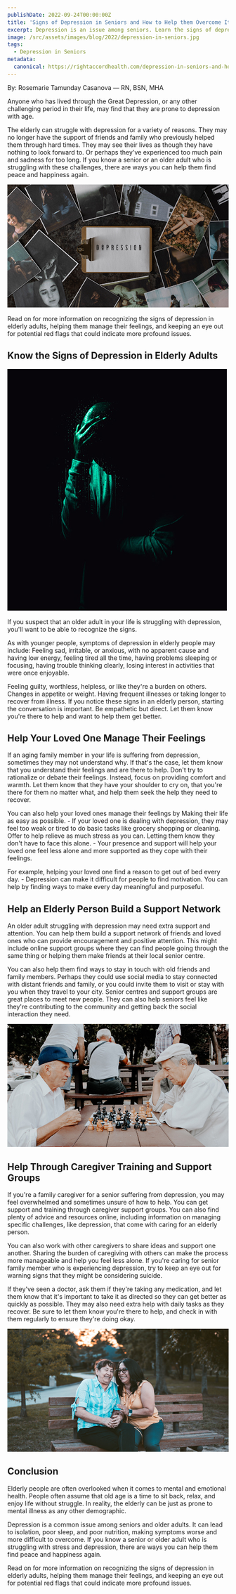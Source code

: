 ```yaml
---
publishDate: 2022-09-24T00:00:00Z
title: 'Signs of Depression in Seniors and How to Help them Overcome It'
excerpt: Depression is an issue among seniors. Learn the signs of depression in elderly and help them manage their feelings to avoid any self inflicting harm.
image: /src/assets/images/blog/2022/depression-in-seniors.jpg
tags:
  - Depression in Seniors
metadata:
  canonical: https://rightaccordhealth.com/depression-in-seniors-and-how-to-overcome-it
---
```



By: Rosemarie Tamunday Casanova — RN, BSN, MHA


Anyone who has lived through the Great Depression, or any other challenging period in their life, may find that they are prone to depression with age.

The elderly can struggle with depression for a variety of reasons. They may no longer have the support of friends and family who previously helped them through hard times. They may see their lives as though they have nothing to look forward to. Or perhaps they've experienced too much pain and sadness for too long. If you know a senior or an older adult who is struggling with these challenges, there are ways you can help them find peace and happiness again.

![depression shown in a collage artwork](/src/assets/images/blog/2022/micheile-dot-com--YIlVDQ65rQ-unsplash.jpg)

Read on for more information on recognizing the signs of depression in elderly adults, helping them manage their feelings, and keeping an eye out for potential red flags that could indicate more profound issues.

Know the Signs of Depression in Elderly Adults
----------------------------------------------

![depressed person in isolation](/src/assets/images/blog/2022/rene-muller-uhRx4uGR9_c-unsplash.jpg)

If you suspect that an older adult in your life is struggling with depression, you'll want to be able to recognize the signs.

As with younger people, symptoms of depression in elderly people may include: Feeling sad, irritable, or anxious, with no apparent cause and having low energy, feeling tired all the time, having problems sleeping or focusing, having trouble thinking clearly, losing interest in activities that were once enjoyable.

Feeling guilty, worthless, helpless, or like they're a burden on others. Changes in appetite or weight. Having frequent illnesses or taking longer to recover from illness. If you notice these signs in an elderly person, starting the conversation is important. Be empathetic but direct. Let them know you're there to help and want to help them get better.

Help Your Loved One Manage Their Feelings
-----------------------------------------

If an aging family member in your life is suffering from depression, sometimes they may not understand why. If that's the case, let them know that you understand their feelings and are there to help. Don't try to rationalize or debate their feelings. Instead, focus on providing comfort and warmth. Let them know that they have your shoulder to cry on, that you're there for them no matter what, and help them seek the help they need to recover.

You can also help your loved ones manage their feelings by Making their life as easy as possible. - If your loved one is dealing with depression, they may feel too weak or tired to do basic tasks like grocery shopping or cleaning. Offer to help relieve as much stress as you can. Letting them know they don't have to face this alone. - Your presence and support will help your loved one feel less alone and more supported as they cope with their feelings.

For example, helping your loved one find a reason to get out of bed every day. - Depression can make it difficult for people to find motivation. You can help by finding ways to make every day meaningful and purposeful.

Help an Elderly Person Build a Support Network
----------------------------------------------

An older adult struggling with depression may need extra support and attention. You can help them build a support network of friends and loved ones who can provide encouragement and positive attention. This might include online support groups where they can find people going through the same thing or helping them make friends at their local senior centre.

You can also help them find ways to stay in touch with old friends and family members. Perhaps they could use social media to stay connected with distant friends and family, or you could invite them to visit or stay with you when they travel to your city. Senior centres and support groups are great places to meet new people. They can also help seniors feel like they're contributing to the community and getting back the social interaction they need.

![seniors playing chess together](/src/assets/images/blog/2022/vlad-sargu-ItphH2lGzuI-unsplash.jpg)

Help Through Caregiver Training and Support Groups
--------------------------------------------------

If you're a family caregiver for a senior suffering from depression, you may feel overwhelmed and sometimes unsure of how to help. You can get support and training through caregiver support groups. You can also find plenty of advice and resources online, including information on managing specific challenges, like depression, that come with caring for an elderly person.

You can also work with other caregivers to share ideas and support one another. Sharing the burden of caregiving with others can make the process more manageable and help you feel less alone. If you're caring for senior family member who is experiencing depression, try to keep an eye out for warning signs that they might be considering suicide.

If they've seen a doctor, ask them if they're taking any medication, and let them know that it's important to take it as directed so they can get better as quickly as possible. They may also need extra help with daily tasks as they recover. Be sure to let them know you're there to help, and check in with them regularly to ensure they're doing okay.

![caregiver and an elderly sitting in a park](/src/assets/images/blog/2022/dario-valenzuela-PAGBeJrLiDA-unsplash.jpg)

Conclusion
----------

Elderly people are often overlooked when it comes to mental and emotional health. People often assume that old age is a time to sit back, relax, and enjoy life without struggle. In reality, the elderly can be just as prone to mental illness as any other demographic.

Depression is a common issue among seniors and older adults. It can lead to isolation, poor sleep, and poor nutrition, making symptoms worse and more difficult to overcome. If you know a senior or older adult who is struggling with stress and depression, there are ways you can help them find peace and happiness again.

Read on for more information on recognizing the signs of depression in elderly adults, helping them manage their feelings, and keeping an eye out for potential red flags that could indicate more profound issues.